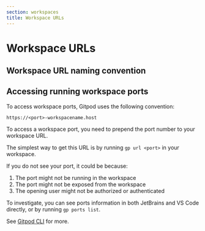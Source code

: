 ```yaml
---
section: workspaces
title: Workspace URLs
---
```


<script context="module">
  export const prerender = true;
</script>

# Workspace URLs

## Workspace URL naming convention

<!-- TODO -->

## Accessing running workspace ports

To access workspace ports, Gitpod uses the following convention:

`https://<port>-workspacename.host`

To access a workspace port, you need to prepend the port number to your workspace URL.

The simplest way to get this URL is by running `gp url <port>` in your workspace.

If you do not see your port, it could be because:

1. The port might not be running in the workspace
2. The port might not be exposed from the workspace
3. The opening user might not be authorized or authenticated

To investigate, you can see ports information in both JetBrains and VS Code directly, or by running `gp ports list`.

See [Gitpod CLI](/docs/references/gitpod-cli) for more.
